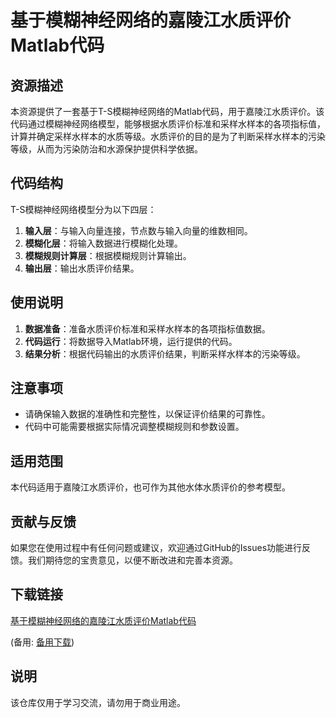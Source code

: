 # 基于模糊神经网络的嘉陵江水质评价Matlab代码

## 资源描述

本资源提供了一套基于T-S模糊神经网络的Matlab代码，用于嘉陵江水质评价。该代码通过模糊神经网络模型，能够根据水质评价标准和采样水样本的各项指标值，计算并确定采样水样本的水质等级。水质评价的目的是为了判断采样水样本的污染等级，从而为污染防治和水源保护提供科学依据。

## 代码结构

T-S模糊神经网络模型分为以下四层：

1. **输入层**：与输入向量连接，节点数与输入向量的维数相同。
2. **模糊化层**：将输入数据进行模糊化处理。
3. **模糊规则计算层**：根据模糊规则计算输出。
4. **输出层**：输出水质评价结果。

## 使用说明

1. **数据准备**：准备水质评价标准和采样水样本的各项指标值数据。
2. **代码运行**：将数据导入Matlab环境，运行提供的代码。
3. **结果分析**：根据代码输出的水质评价结果，判断采样水样本的污染等级。

## 注意事项

- 请确保输入数据的准确性和完整性，以保证评价结果的可靠性。
- 代码中可能需要根据实际情况调整模糊规则和参数设置。

## 适用范围

本代码适用于嘉陵江水质评价，也可作为其他水体水质评价的参考模型。

## 贡献与反馈

如果您在使用过程中有任何问题或建议，欢迎通过GitHub的Issues功能进行反馈。我们期待您的宝贵意见，以便不断改进和完善本资源。

## 下载链接
[基于模糊神经网络的嘉陵江水质评价Matlab代码](https://pan.quark.cn/s/99691b6ca593) 

(备用: [备用下载](https://pan.baidu.com/s/1tSnuUID6U4_1GxNE1lnCJw?pwd=1234))

## 说明

该仓库仅用于学习交流，请勿用于商业用途。
